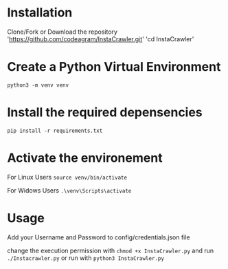 # Installation
Clone/Fork or Download the repository 'https://github.com/codeagram/InstaCrawler.git'
'cd InstaCrawler'

# Create a Python Virtual Environment
  `python3 -m venv venv`

# Install the required depensencies
  `pip install -r requirements.txt`

# Activate the environement
For Linux Users
  `source venv/bin/activate`

For Widows Users
  `.\venv\Scripts\activate`

# Usage
Add your Username and Password to config/credentials.json file

change the execution permission with `chmod +x InstaCrawler.py` and run `./Instacrawler.py` or run with `python3 InstaCrawler.py`
